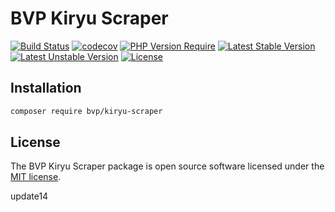 # BVP Kiryu Scraper

[![Build Status](https://github.com/shimomo/bvp-kiryu-scraper/workflows/Tests/badge.svg)](https://github.com/shimomo/bvp-kiryu-scraper/actions?query=workflow%3Atests)
[![codecov](https://codecov.io/gh/shimomo/bvp-kiryu-scraper/graph/badge.svg?token=e9J3e7EDO4)](https://codecov.io/gh/shimomo/bvp-kiryu-scraper)
[![PHP Version Require](http://poser.pugx.org/bvp/kiryu-scraper/require/php)](https://packagist.org/packages/bvp/kiryu-scraper)
[![Latest Stable Version](https://poser.pugx.org/bvp/kiryu-scraper/v/stable)](https://packagist.org/packages/bvp/kiryu-scraper)
[![Latest Unstable Version](https://poser.pugx.org/bvp/kiryu-scraper/v/unstable)](https://packagist.org/packages/bvp/kiryu-scraper)
[![License](https://poser.pugx.org/bvp/kiryu-scraper/license)](https://packagist.org/packages/bvp/kiryu-scraper)

## Installation
```bash
composer require bvp/kiryu-scraper
```

## License
The BVP Kiryu Scraper package is open source software licensed under the [MIT license](LICENSE).

update14
